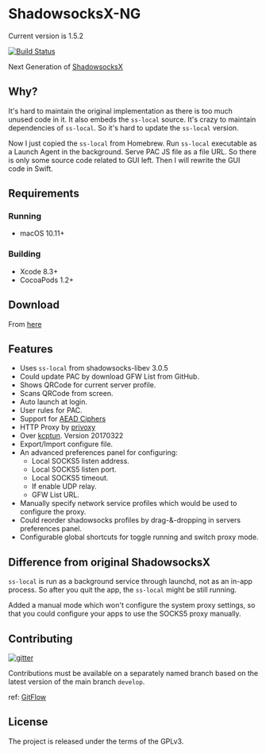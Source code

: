 # ShadowsocksX-NG

Current version is 1.5.2

[![Build Status](https://travis-ci.org/shadowsocks/ShadowsocksX-NG.svg?branch=develop)](https://travis-ci.org/shadowsocks/ShadowsocksX-NG)

Next Generation of [ShadowsocksX](https://github.com/shadowsocks/shadowsocks-iOS)

## Why?

It's hard to maintain the original implementation as there is too much unused code in it.
It also embeds the `ss-local` source. It's crazy to maintain dependencies of `ss-local`.
So it's hard to update the `ss-local` version.

Now I just copied the `ss-local` from Homebrew. Run `ss-local` executable as a Launch Agent in the background.
Serve PAC JS file as a file URL. So there is only some source code related to GUI left.
Then I will rewrite the GUI code in Swift.

## Requirements

### Running

- macOS 10.11+

### Building

- Xcode 8.3+
- CocoaPods 1.2+

## Download

From [here](https://github.com/shadowsocks/ShadowsocksX-NG/releases/)

## Features

- Uses `ss-local` from shadowsocks-libev 3.0.5
- Could update PAC by download GFW List from GitHub.
- Shows QRCode for current server profile.
- Scans QRCode from screen.
- Auto launch at login.
- User rules for PAC.
- Support for [AEAD Ciphers](https://shadowsocks.org/en/spec/AEAD-Ciphers.html)
- HTTP Proxy by [privoxy](http://www.privoxy.org/)
- Over [kcptun](https://github.com/xtaci/kcptun). Version 20170322
- Export/Import configure file.
- An advanced preferences panel for configuring:
	- Local SOCKS5 listen address.
	- Local SOCKS5 listen port.
	- Local SOCKS5 timeout.
	- If enable UDP relay.
	- GFW List URL.
- Manually specify network service profiles which would be used to configure the proxy.
- Could reorder shadowsocks profiles by drag-&-dropping in servers preferences panel.
- Configurable global shortcuts for toggle running and switch proxy mode.

## Difference from original ShadowsocksX

`ss-local` is run as a background service through launchd, not as an in-app process.
So after you quit the app, the `ss-local` might be still running.

Added a manual mode which won't configure the system proxy settings,
so that you could configure your apps to use the SOCKS5 proxy manually.

## Contributing

[![gitter](https://badges.gitter.im/Join%20Chat.svg)](https://gitter.im/ShadowsocksX-NG/Lobby)

Contributions must be available on a separately named branch based on the latest version of the main branch `develop`.

ref: [GitFlow](http://nvie.com/posts/a-successful-git-branching-model/)

## License

The project is released under the terms of the GPLv3.

